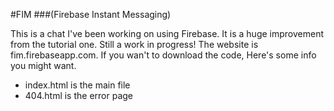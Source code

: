 #FIM
###(Firebase Instant Messaging)

This is a chat I've been working on using Firebase. It is  a huge improvement from the tutorial one. Still a work in progress! The website is fim.firebaseapp.com. If you wan't to download the code, Here's some info you might want.

 * index.html is the main file
 * 404.html is the error page
